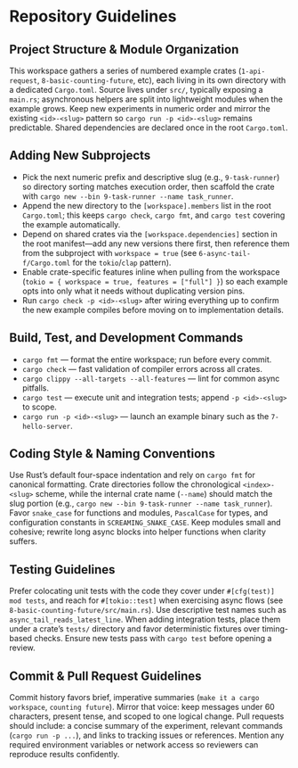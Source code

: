 # Repository Guidelines

## Project Structure & Module Organization
This workspace gathers a series of numbered example crates (`1-api-request`, `8-basic-counting-future`, etc), each living in its own directory with a dedicated `Cargo.toml`. Source lives under `src/`, typically exposing a `main.rs`; asynchronous helpers are split into lightweight modules when the example grows. Keep new experiments in numeric order and mirror the existing `<id>-<slug>` pattern so `cargo run -p <id>-<slug>` remains predictable. Shared dependencies are declared once in the root `Cargo.toml`.

## Adding New Subprojects
- Pick the next numeric prefix and descriptive slug (e.g., `9-task-runner`) so directory sorting matches execution order, then scaffold the crate with `cargo new --bin 9-task-runner --name task_runner`.
- Append the new directory to the `[workspace].members` list in the root `Cargo.toml`; this keeps `cargo check`, `cargo fmt`, and `cargo test` covering the example automatically.
- Depend on shared crates via the `[workspace.dependencies]` section in the root manifest—add any new versions there first, then reference them from the subproject with `workspace = true` (see `6-async-tail-f/Cargo.toml` for the `tokio`/`clap` pattern).
- Enable crate-specific features inline when pulling from the workspace (`tokio = { workspace = true, features = ["full"] }`) so each example opts into only what it needs without duplicating version pins.
- Run `cargo check -p <id>-<slug>` after wiring everything up to confirm the new example compiles before moving on to implementation details.

## Build, Test, and Development Commands
- `cargo fmt` — format the entire workspace; run before every commit.
- `cargo check` — fast validation of compiler errors across all crates.
- `cargo clippy --all-targets --all-features` — lint for common async pitfalls.
- `cargo test` — execute unit and integration tests; append `-p <id>-<slug>` to scope.
- `cargo run -p <id>-<slug>` — launch an example binary such as the `7-hello-server`.

## Coding Style & Naming Conventions
Use Rust’s default four-space indentation and rely on `cargo fmt` for canonical formatting. Crate directories follow the chronological `<index>-<slug>` scheme, while the internal crate name (`--name`) should match the slug portion (e.g., `cargo new --bin 9-task-runner --name task_runner`). Favor `snake_case` for functions and modules, `PascalCase` for types, and configuration constants in `SCREAMING_SNAKE_CASE`. Keep modules small and cohesive; rewrite long async blocks into helper functions when clarity suffers.

## Testing Guidelines
Prefer colocating unit tests with the code they cover under `#[cfg(test)] mod tests`, and reach for `#[tokio::test]` when exercising async flows (see `8-basic-counting-future/src/main.rs`). Use descriptive test names such as `async_tail_reads_latest_line`. When adding integration tests, place them under a crate’s `tests/` directory and favor deterministic fixtures over timing-based checks. Ensure new tests pass with `cargo test` before opening a review.

## Commit & Pull Request Guidelines
Commit history favors brief, imperative summaries (`make it a cargo workspace`, `counting future`). Mirror that voice: keep messages under 60 characters, present tense, and scoped to one logical change. Pull requests should include: a concise summary of the experiment, relevant commands (`cargo run -p ...`), and links to tracking issues or references. Mention any required environment variables or network access so reviewers can reproduce results confidently.
